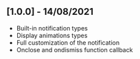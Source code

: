 ## [1.0.0] - 14/08/2021

* Built-in notification types
* Display animations types
* Full customization of the notification
* Onclose and ondismiss function callback
